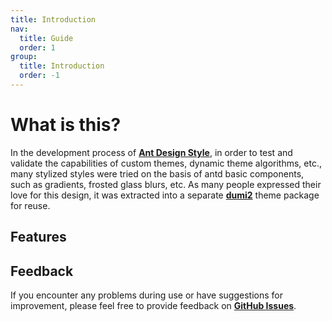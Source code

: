 ```yaml
---
title: Introduction
nav:
  title: Guide
  order: 1
group:
  title: Introduction
  order: -1
---
```


# What is this?

In the development process of [**Ant Design Style**](https://github.com/ant-design/antd-style), in order to test and validate the capabilities of custom themes, dynamic theme algorithms, etc., many stylized styles were tried on the basis of antd basic components, such as gradients, frosted glass blurs, etc. As many people expressed their love for this design, it was extracted into a separate [**dumi2**](https://github.com/umijs/dumi) theme package for reuse.

## Features

<Features></Features>

## Feedback

If you encounter any problems during use or have suggestions for improvement, please feel free to provide feedback on [**GitHub Issues**](https://github.com/arvinxx/dumi-theme-antd-style/issues).
